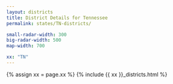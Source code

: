 ```yaml
---
layout: districts
title: District Details for Tennessee
permalink: states/TN-districts/

small-radar-width: 300
big-radar-width: 500
map-width: 700

xx: "TN"
---
```


{% assign xx = page.xx %}
{% include {{ xx }}_districts.html %}